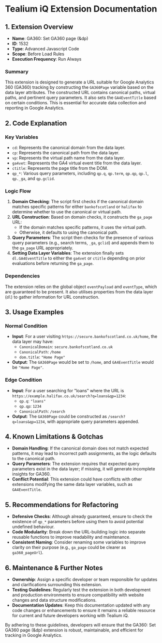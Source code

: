 # Tealium iQ Extension Documentation

## 1. Extension Overview

- **Name**: GA360: Set GA360 page (&dp)
- **ID**: 1532
- **Type**: Advanced Javascript Code
- **Scope**: Before Load Rules
- **Execution Frequency**: Run Always

### Summary
This extension is designed to generate a URL suitable for Google Analytics 360 (GA360) tracking by constructing the `GA360Page` variable based on the data layer attributes. The constructed URL contains canonical paths, virtual paths, and pertinent query parameters. It also sets the `GA4EventTitle` based on certain conditions. This is essential for accurate data collection and reporting in Google Analytics.

## 2. Code Explanation

### Key Variables
- `cd`: Represents the canonical domain from the data layer.
- `cp`: Represents the canonical path from the data layer.
- `vp`: Represents the virtual path name from the data layer.
- `ga4vet`: Represents the GA4 virtual event title from the data layer.
- `ctitle`: Represents the page title from the DOM.
- `qp_*`: Various query parameters, including `qp.q`, `qp.term`, `qp.qp`, `qp.l`, `qp._ga`, and `qp.gclid`.

### Logic Flow 
1. **Domain Checking**: The script first checks if the canonical domain matches specific patterns for either `bankofscotland` or `halifax` to determine whether to use the canonical or virtual path.
2. **URL Construction**: Based on domain checks, it constructs the `ga_page` URL:
   - If the domain matches specific patterns, it uses the virtual path.
   - Otherwise, it defaults to using the canonical path.
3. **Query Parameters**: The script then checks for the presence of various query parameters (e.g., search terms, `_ga`, `gclid`) and appends them to the `ga_page` URL appropriately.
4. **Setting Data Layer Variables**: The extension finally sets `dl.GA4EventTitle` to either the `ga4vet` or `ctitle` depending on prior evaluations before returning the `ga_page`.

### Dependencies
The extension relies on the global object `eventPayload` and `eventType`, which are guaranteed to be present. It also utilises properties from the data layer (`dl`) to gather information for URL construction.

## 3. Usage Examples

### Normal Condition
- **Input**: For a user visiting `https://secure.bankofscotland.co.uk/home`, the data layer may have:
  - `CanonicalDomain`: `secure.bankofscotland.co.uk`
  - `CanonicalPath`: `/home`
  - `dom.title`: `"Home Page"`
- **Output**: The `GA360Page` would be set to `/home`, and `GA4EventTitle` would be `"Home Page"`.

### Edge Condition
- **Input**: For a user searching for "loans" where the URL is `https://example.halifax.co.uk/search?q=loans&qp=1234`:
  - `qp.q`: `"loans"`
  - `qp.qp`: `1234`
  - `CanonicalPath`: `/search`
- **Output**: The `GA360Page` could be constructed as `/search?q=loans&qp=1234`, with appropriate query parameters appended.

## 4. Known Limitations & Gotchas
- **Domain Handling**: If the canonical domain does not match expected patterns, it may lead to incorrect path assignments, as the logic defaults to the canonical path.
- **Query Parameters**: The extension requires that expected query parameters exist in the data layer; if missing, it will generate incomplete insights for GA360.
- **Conflict Potential**: This extension could have conflicts with other extensions modifying the same data layer variables, such as `GA4EventTitle`.

## 5. Recommendations for Refactoring
- **Defensive Checks**: Although already guaranteed, ensure to check the existence of `qp_*` parameters before using them to avoid potential undefined behaviour.
- **Code Modularity**: Break down the URL-building logic into separate reusable functions to improve readability and maintenance.
- **Consistent Naming**: Consider renaming some variables to improve clarity on their purpose (e.g., `ga_page` could be clearer as `ga360_pageUrl`).

## 6. Maintenance & Further Notes
- **Ownership**: Assign a specific developer or team responsible for updates and clarifications surrounding this extension.
- **Testing Guidelines**: Regularly test the extension in both development and production environments to ensure compatibility with website changes and data structure modifications.
- **Documentation Updates**: Keep this documentation updated with any code changes or enhancements to ensure it remains a reliable resource for current and future developers working with Tealium iQ. 

By adhering to these guidelines, developers will ensure that the GA360: Set GA360 page (&dp) extension is robust, maintainable, and efficient for tracking in Google Analytics.